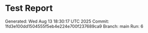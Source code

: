 # Test Report
Generated: Wed Aug 13 18:30:17 UTC 2025
Commit: 1fd3e100dd1504555f5eb4e224e700f237689ca9
Branch: main
Run: 6
